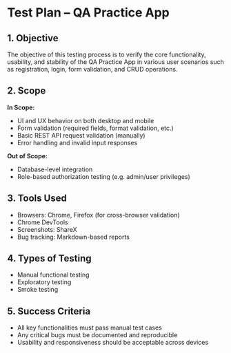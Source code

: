 # Test Plan – QA Practice App

## 1. Objective
The objective of this testing process is to verify the core functionality, usability, and stability of the QA Practice App in various user scenarios such as registration, login, form validation, and CRUD operations.

## 2. Scope
**In Scope:**
- UI and UX behavior on both desktop and mobile
- Form validation (required fields, format validation, etc.)
- Basic REST API request validation (manually)
- Error handling and invalid input responses

**Out of Scope:**
- Database-level integration
- Role-based authorization testing (e.g. admin/user privileges)

## 3. Tools Used
- Browsers: Chrome, Firefox (for cross-browser validation)
- Chrome DevTools
- Screenshots: ShareX
- Bug tracking: Markdown-based reports

## 4. Types of Testing
- Manual functional testing
- Exploratory testing
- Smoke testing

## 5. Success Criteria
- All key functionalities must pass manual test cases
- Any critical bugs must be documented and reproducible
- Usability and responsiveness should be acceptable across devices